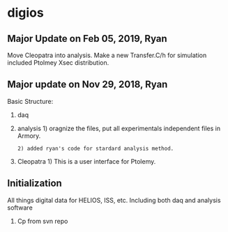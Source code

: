 # digios
## Major Update on Feb 05, 2019, Ryan
Move Cleopatra into analysis.
Make a new Transfer.C/h for simulation included Ptolmey Xsec distribution.

## Major  update on Nov 29, 2018, Ryan
Basic Structure:
1) daq
2) analysis
       1) oragnize the files, put all experimentals independent files in Armory.  

       2) added ryan's code for stardard analysis method. 

3) Cleopatra
       1) This is a user interface for Ptolemy.
 
## Initialization
All things digital data for HELIOS, ISS, etc. Including both daq and analysis software
1) Cp from svn repo
